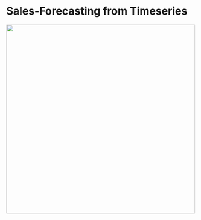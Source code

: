# Sales-Forecasting from Timeseries

<img src="https://www.kaufda.de/insights/shared/content/uploads/2018/05/Unterschied-Supermarkt-Discounter.jpg" width="500">
